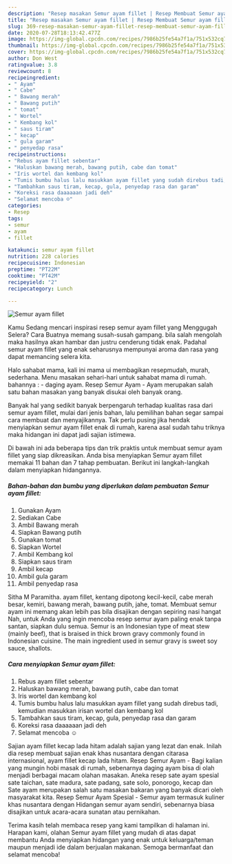 ```yaml
---
description: "Resep masakan Semur ayam fillet | Resep Membuat Semur ayam fillet Yang Enak Banget"
title: "Resep masakan Semur ayam fillet | Resep Membuat Semur ayam fillet Yang Enak Banget"
slug: 369-resep-masakan-semur-ayam-fillet-resep-membuat-semur-ayam-fillet-yang-enak-banget
date: 2020-07-28T18:13:42.477Z
image: https://img-global.cpcdn.com/recipes/7986b25fe54a7f1a/751x532cq70/semur-ayam-fillet-foto-resep-utama.jpg
thumbnail: https://img-global.cpcdn.com/recipes/7986b25fe54a7f1a/751x532cq70/semur-ayam-fillet-foto-resep-utama.jpg
cover: https://img-global.cpcdn.com/recipes/7986b25fe54a7f1a/751x532cq70/semur-ayam-fillet-foto-resep-utama.jpg
author: Don West
ratingvalue: 3.8
reviewcount: 8
recipeingredient:
- " Ayam"
- " Cabe"
- " Bawang merah"
- " Bawang putih"
- " tomat"
- " Wortel"
- " Kembang kol"
- " saus tiram"
- " kecap"
- " gula garam"
- " penyedap rasa"
recipeinstructions:
- "Rebus ayam fillet sebentar"
- "Haluskan bawang merah, bawang putih, cabe dan tomat"
- "Iris wortel dan kembang kol"
- "Tumis bumbu halus lalu masukkan ayam fillet yang sudah direbus tadi, kemudian masukkan irisan wortel dan kembang kol"
- "Tambahkan saus tiram, kecap, gula, penyedap rasa dan garam"
- "Koreksi rasa daaaaaan jadi deh"
- "Selamat mencoba ☺️"
categories:
- Resep
tags:
- semur
- ayam
- fillet

katakunci: semur ayam fillet 
nutrition: 228 calories
recipecuisine: Indonesian
preptime: "PT22M"
cooktime: "PT42M"
recipeyield: "2"
recipecategory: Lunch

---
```



![Semur ayam fillet](https://img-global.cpcdn.com/recipes/7986b25fe54a7f1a/751x532cq70/semur-ayam-fillet-foto-resep-utama.jpg)

Kamu Sedang mencari inspirasi resep semur ayam fillet yang Menggugah Selera? Cara Buatnya memang susah-susah gampang. bila salah mengolah maka hasilnya akan hambar dan justru cenderung tidak enak. Padahal semur ayam fillet yang enak seharusnya mempunyai aroma dan rasa yang dapat memancing selera kita.

Halo sahabat mama, kali ini mama ui membagikan resepmudah, murah, sederhana. Menu masakan sehari-hari untuk sahabat mama di rumah. bahannya : - daging ayam. Resep Semur Ayam - Ayam merupakan salah satu bahan masakan yang banyak disukai oleh banyak orang.

Banyak hal yang sedikit banyak berpengaruh terhadap kualitas rasa dari semur ayam fillet, mulai dari jenis bahan, lalu pemilihan bahan segar sampai cara membuat dan menyajikannya. Tak perlu pusing jika hendak menyiapkan semur ayam fillet enak di rumah, karena asal sudah tahu triknya maka hidangan ini dapat jadi sajian istimewa.


Di bawah ini ada beberapa tips dan trik praktis untuk membuat semur ayam fillet yang siap dikreasikan. Anda bisa menyiapkan Semur ayam fillet memakai 11 bahan dan 7 tahap pembuatan. Berikut ini langkah-langkah dalam menyiapkan hidangannya.

<!--inarticleads1-->

##### Bahan-bahan dan bumbu yang diperlukan dalam pembuatan Semur ayam fillet:

1. Gunakan  Ayam
1. Sediakan  Cabe
1. Ambil  Bawang merah
1. Siapkan  Bawang putih
1. Gunakan  tomat
1. Siapkan  Wortel
1. Ambil  Kembang kol
1. Siapkan  saus tiram
1. Ambil  kecap
1. Ambil  gula garam
1. Ambil  penyedap rasa


Sitha M Paramitha. ayam fillet, kentang dipotong kecil-kecil, cabe merah besar, kemiri, bawang merah, bawang putih, jahe, tomat. Membuat semur ayam ini memang akan lebih pas bila disajikan dengan sepiring nasi hangat Nah, untuk Anda yang ingin mencoba resep semur ayam paling enak tanpa santan, siapkan dulu semua. Semur is an Indonesian type of meat stew (mainly beef), that is braised in thick brown gravy commonly found in Indonesian cuisine. The main ingredient used in semur gravy is sweet soy sauce, shallots. 

<!--inarticleads2-->

##### Cara menyiapkan Semur ayam fillet:

1. Rebus ayam fillet sebentar
1. Haluskan bawang merah, bawang putih, cabe dan tomat
1. Iris wortel dan kembang kol
1. Tumis bumbu halus lalu masukkan ayam fillet yang sudah direbus tadi, kemudian masukkan irisan wortel dan kembang kol
1. Tambahkan saus tiram, kecap, gula, penyedap rasa dan garam
1. Koreksi rasa daaaaaan jadi deh
1. Selamat mencoba ☺️


Sajian ayam fillet kecap lada hitam adalah sajian yang lezat dan enak. Inilah dia resep membuat sajian enak khas nusantara dengan citarasa internasional, ayam fillet kecap lada hitam. Resep Semur Ayam - Bagi kalian yang mungin hobi masak di rumah, sebenarnya daging ayam bisa di olah menjadi berbagai macam olahan masakan. Aneka resep sate ayam spesial sate taichan, sate madura, sate padang, sate solo, ponorogo, kecap dan Sate ayam merupakan salah satu masakan bakaran yang banyak dicari oleh masyarakat kita. Resep Semur Ayam Spesial - Semur ayam termasuk kuliner khas nusantara dengan Hidangan semur ayam sendiri, sebenarnya biasa disajikan untuk acara-acara sunatan atau pernikahan. 

Terima kasih telah membaca resep yang kami tampilkan di halaman ini. Harapan kami, olahan Semur ayam fillet yang mudah di atas dapat membantu Anda menyiapkan hidangan yang enak untuk keluarga/teman maupun menjadi ide dalam berjualan makanan. Semoga bermanfaat dan selamat mencoba!
